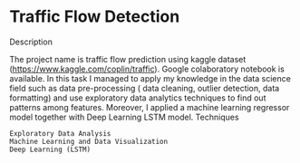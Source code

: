# Traffic Flow Detection

Description

The project name is traffic flow prediction using kaggle dataset (https://www.kaggle.com/coplin/traffic). Google colaboratory notebook is available. In this task I managed to apply my knowledge in the data science field such as data pre-processing ( data cleaning, outlier detection, data formatting) and use exploratory data analytics techniques to find out patterns among features. Moreover, I applied a machine learning regressor model together with Deep Learning LSTM model.
Techniques

    Exploratory Data Analysis
    Machine Learning and Data Visualization
    Deep Learning (LSTM)
